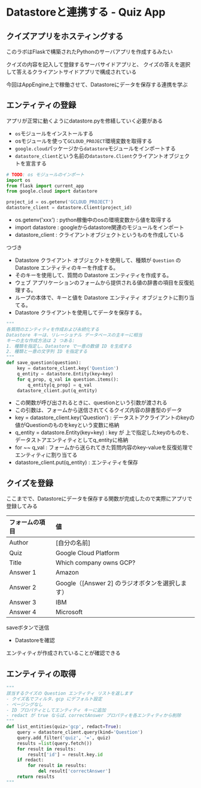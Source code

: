 # Datastoreと連携する - Quiz App

## クイズアプリをホスティングする

このラボはFlaskで構築されたPythonのサーバアプリを作成するみたい

クイズの内容を記入して登録するサーバサイドアプリと、
クイズの答えを選択して答えるクライアントサイドアプリで構成されている

今回はAppEngine上で稼働させて、Datastoreにデータを保存する連携を学ぶ

## エンティティの登録

アプリが正常に動くようにdatastore.pyを修繕していく必要がある

- `os`モジュールをインストールする
- osモジュールを使って`GCLOUD_PROJECT`環境変数を取得する
- `google.cloud`パッケージから`datastore`モジュールをインポートする
- `datastore_client`という名前の`datastore.Client`クライアントオブジェクトを宣言する

```py
# TODO: os モジュールのインポート
import os
from flask import current_app
from google.cloud import datastore

project_id = os.getenv('GCLOUD_PROJECT')
datastore_client = datastore.Client(project_id)
```
- os.getenv('xxx') : python稼働中のosの環境変数から値を取得する
- import datastore : googleからdatastore関連のモジュールをインポート
- datastore_client : クライアントオブジェクトというものを作成している

つづき

- Datastore クライアント オブジェクトを使用して、種類が `Question` の Datastore エンティティのキーを作成する。
- そのキーを使用して、質問の Datastore エンティティを作成する。
- ウェブ アプリケーションのフォームから提供される値の辞書の項目を反復処理する。
- ループの本体で、キーと値を Datastore エンティティ オブジェクトに割り当てる。
- Datastore クライアントを使用してデータを保存する。

```py
"""
各質問のエンティティを作成および永続化する
Datastore キーは、リレーショナル データベースの主キーに相当
キーの主な作成方法は 2 つある:
1. 種類を指定し、Datastore で一意の数値 ID を生成する
2. 種類と一意の文字列 ID を指定する
"""
def save_question(question):
    key = datastore_client.key('Question')
    q_entity = datastore.Entity(key=key)
    for q_prop, q_val in question.items():
        q_entity[q_prop] = q_val
    datastore_client.put(q_entity)
```
- この関数が呼び出されるときに、questionという引数が渡される
- この引数は、フォームから送信されてくるクイズ内容の辞書型のデータ
- key = datastore_client.key('Question') : データストアクライアントのkeyの値がQuestionのものをkeyという変数に格納
- q_entity = datastore.Entity(key=key) : key が 上で指定したkeyのものを、データストアエンティティとしてq_entityに格納
- for ~~ q_val : フォームから送られてきた質問内容のkey-valueを反復処理でエンティティに割り当てる
- datastore_client.put(q_entity) : エンティティを保存

## クイズを登録

ここまでで、Datastoreにデータを保存する関数が完成したので実際にアプリで登録してみる

| フォームの項目 | 値                                              |
| :------------- | :---------------------------------------------- |
| Author         | [自分の名前]                                    |
| Quiz           | Google Cloud Platform                           |
| Title          | Which company owns GCP?                         |
| Answer 1       | Amazon                                          |
| Answer 2       | Google（[Answer 2] のラジオボタンを選択します） |
| Answer 3       | IBM                                             |
| Answer 4       | Microsoft                                       |

saveボタンで送信

- Datastoreを確認

エンティティが作成されていることが確認できる

## エンティティの取得

```py
"""
該当するクイズの Question エンティティ リストを返します
- クイズ名でフィルタ、gcp にデフォルト設定
- ページングなし
- ID プロパティとしてエンティティ キーに追加
- redact が true ならば、correctAnswer プロパティを各エンティティから削除
"""
def list_entities(quiz='gcp', redact=True):
    query = datastore_client.query(kind='Question')
    query.add_filter('quiz', '=', quiz)
    results =list(query.fetch())
    for result in results:
        result['id'] = result.key.id
    if redact:
        for result in results:
            del result['correctAnswer']
    return results
"""
```